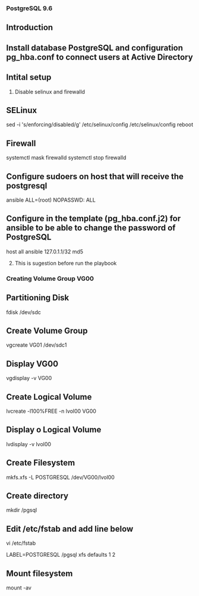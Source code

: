 ###  PostgreSQL 9.6

## Introduction

## Install database PostgreSQL and configuration pg_hba.conf to connect users at Active Directory  

## Intital setup

1. Disable selinux and firewalld

## SELinux


sed -i 's/enforcing/disabled/g' /etc/selinux/config /etc/selinux/config
reboot


## Firewall


systemctl mask firewalld
systemctl stop firewalld


## Configure sudoers on host that will receive the postgresql

ansible ALL=(root)  NOPASSWD: ALL


## Configure in the template (pg_hba.conf.j2) for ansible to be able to change the password of PostgreSQL

host    all             ansible      127.0.1.1/32       md5


2.  This is sugestion before run the playbook

### Creating Volume Group **VG00**

## Partitioning Disk
fdisk /dev/sdc

## Create Volume Group
vgcreate VG01  /dev/sdc1

## Display VG00
vgdisplay -v VG00

## Create Logical Volume
lvcreate -l100%FREE -n lvol00 VG00

## Display o Logical Volume
lvdisplay -v lvol00

## Create Filesystem
mkfs.xfs  -L POSTGRESQL /dev/VG00/lvol00

## Create directory
mkdir /pgsql

## Edit  /etc/fstab and add line below
vi /etc/fstab

LABEL=POSTGRESQL   /pgsql             xfs    defaults        1 2


## Mount filesystem

mount -av



```